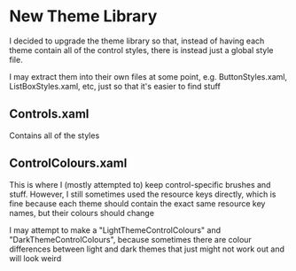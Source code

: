 # New Theme Library

I decided to upgrade the theme library so that, instead of having each theme
contain all of the control styles, there is instead just a global style file.

I may extract them into their own files at some point, e.g. ButtonStyles.xaml,
ListBoxStyles.xaml, etc, just so that it's easier to find stuff

## Controls.xaml

Contains all of the styles

## ControlColours.xaml

This is where I (mostly attempted to) keep control-specific brushes and stuff.
However, I still sometimes used the resource keys directly, which is fine because each theme
should contain the exact same resource key names, but their colours should change

I may attempt to make a "LightThemeControlColours" and "DarkThemeControlColours", because sometimes
there are colour differences between light and dark themes that just might not work out and will look weird
